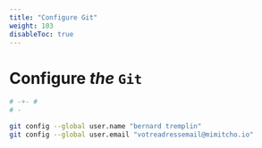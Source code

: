 ```yaml
---
title: "Configure Git"
weight: 103
disableToc: true
---
```


# Configure _the_ `Git`

```bash
# -+- #
# -

git config --global user.name "bernard tremplin"
git config --global user.email "votreadressemail@mimitcho.io"

```
